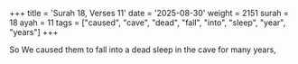 +++
title = 'Surah 18, Verses 11'
date = '2025-08-30'
weight = 2151
surah = 18
ayah = 11
tags = ["caused", "cave", "dead", "fall", "into", "sleep", "year", "years"]
+++

So We caused them to fall into a dead sleep in the cave for many years,